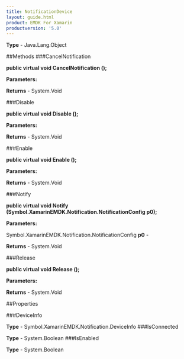 ```yaml
---
title: NotificationDevice
layout: guide.html
product: EMDK For Xamarin 
productversion: '5.0' 
---
```



**Type** - Java.Lang.Object

##Methods
###CancelNotification

**public virtual void CancelNotification ();**



**Parameters:**

**Returns** - System.Void

###Disable

**public virtual void Disable ();**



**Parameters:**

**Returns** - System.Void

###Enable

**public virtual void Enable ();**



**Parameters:**

**Returns** - System.Void

###Notify

**public virtual void Notify (Symbol.XamarinEMDK.Notification.NotificationConfig p0);**



**Parameters:**

Symbol.XamarinEMDK.Notification.NotificationConfig **p0**  - 

**Returns** - System.Void

###Release

**public virtual void Release ();**



**Parameters:**

**Returns** - System.Void

##Properties

###DeviceInfo


**Type** - Symbol.XamarinEMDK.Notification.DeviceInfo
###IsConnected


**Type** - System.Boolean
###IsEnabled


**Type** - System.Boolean
